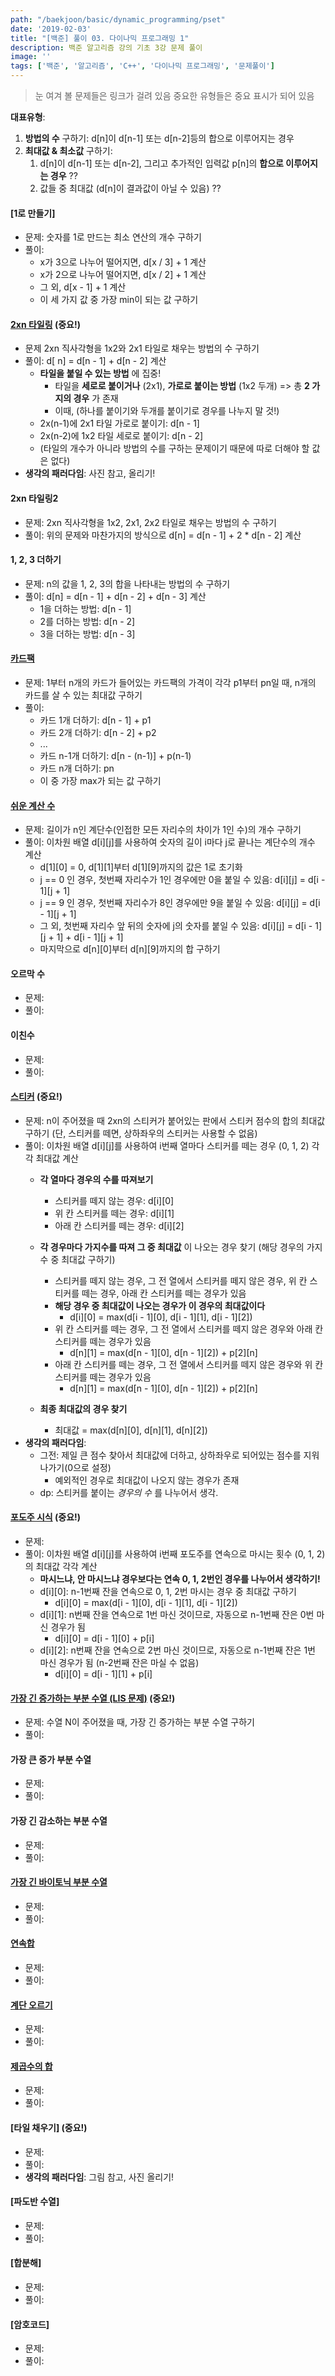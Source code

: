 ```yaml
---
path: "/baekjoon/basic/dynamic_programming/pset"
date: '2019-02-03'
title: "[백준] 풀이 03. 다이나믹 프로그래밍 1"
description: 백준 알고리즘 강의 기초 3강 문제 풀이
image: ''
tags: ['백준', '알고리즘', 'C++', '다이나믹 프로그래밍', '문제풀이']
---
```

> 눈 여겨 볼 문제들은 링크가 걸려 있음
> 중요한 유형들은 중요 표시가 되어 있음

__대표유형__:
1. __방법의 수__ 구하기: d[n]이 d[n-1] 또는 d[n-2]등의 합으로 이루어지는 경우
2. __최대값 & 최소값__ 구하기: 
    1. d[n]이 d[n-1] 또는 d[n-2], 그리고 추가적인 입력값 p[n]의 __합으로 이루어지는 경우__ ??
    2. 값들 중 최대값 (d[n]이 결과값이 아닐 수 있음) ??

#### [1로 만들기]
- 문제: 숫자를 1로 만드는 최소 연산의 개수 구하기
- 풀이:
    - x가 3으로 나누어 떨어지면, d[x / 3] + 1 계산
    - x가 2으로 나누어 떨어지면, d[x / 2] + 1 계산
    - 그 외, d[x - 1] + 1 계산
    - 이 세 가지 값 중 가장 min이 되는 값 구하기

#### [2xn 타일링](https://www.acmicpc.net/problem/11726) (중요!)
- 문제 2xn 직사각형을 1x2와 2x1 타일로 채우는 방법의 수 구하기
- 풀이: d[ n] = d[n - 1] + d[n - 2] 계산
    - __타일을 붙일 수 있는 방법__ 에 집중! 
        - 타일을 __세로로 붙이거나__ (2x1), __가로로 붙이는 방법__ (1x2 두개) =>  총 __2 가지의 경우__ 가 존재
        - 이때, (하나를 붙이기와 두개를 붙이기로 경우를 나누지 말 것!)
    - 2x(n-1)에 2x1 타일 가로로 붙이기: d[n - 1]
    - 2x(n-2)에 1x2 타일 세로로 붙이기: d[n - 2]
    - (타일의 개수가 아니라 방법의 수를 구하는 문제이기 때문에 따로 더해야 할 값은 없다)
- __생각의 패러다임__: 사진 참고, 올리기!

#### 2xn 타일링2
- 문제: 2xn 직사각형을 1x2, 2x1, 2x2 타일로 채우는 방법의 수 구하기
- 풀이: 위의 문제와 마찬가지의 방식으로 d[n] = d[n - 1] + 2 * d[n - 2] 계산

#### 1, 2, 3 더하기
- 문제: n의 값을 1, 2, 3의 합을 나타내는 방법의 수 구하기
- 풀이: d[n] = d[n - 1] + d[n - 2] + d[n - 3] 계산
    - 1을 더하는 방법: d[n - 1]
    - 2를 더하는 방법: d[n - 2]
    - 3을 더하는 방법: d[n - 3]

#### [카드팩](https://www.acmicpc.net/problem/11052)
- 문제: 1부터 n개의 카드가 들어있는 카드팩의 가격이 각각 p1부터 pn일 때, n개의 카드를 살 수 있는 최대값 구하기
- 풀이: 
    - 카드 1개 더하기: d[n - 1] + p1
    - 카드 2개 더하기: d[n - 2] + p2
    - ...
    - 카드 n-1개 더하기: d[n - (n-1)] + p(n-1)
    - 카드 n개 더하기: pn
    - 이 중 가장 max가 되는 값 구하기 
    
#### [쉬운 계산 수](https://www.acmicpc.net/problem/10844)
- 문제: 길이가 n인 계단수(인접한 모든 자리수의 차이가 1인 수)의 개수 구하기
- 풀이: 이차원 배열 d[i][j]를 사용하여 숫자의 길이 i마다 j로 끝나는 계단수의 개수 계산
    - d[1][0] = 0, d[1][1]부터 d[1][9]까지의 값은 1로 초기화
    - j == 0 인 경우, 첫번째 자리수가 1인 경우에만 0을 붙일 수 있음: d[i][j] = d[i - 1][j + 1]
    - j == 9 인 경우, 첫번째 자리수가 8인 경우에만 9을 붙일 수 있음: d[i][j] = d[i - 1][j + 1] 
    - 그 외, 첫번째 자리수 앞 뒤의 숫자에 j의 숫자를 붙일 수 있음: d[i][j] = d[i - 1][j + 1] + d[i - 1][j + 1]
    - 마지막으로 d[n][0]부터 d[n][9]까지의 합 구하기

#### 오르막 수
- 문제:
- 풀이:

#### 이친수
- 문제:
- 풀이:

#### [스티커](https://www.acmicpc.net/problem/9465) (중요!)
- 문제: n이 주어졌을 때 2xn의 스티커가 붙어있는 판에서 스티커 점수의 합의 최대값 구하기 (단, 스티커를 떼면, 상하좌우의 스티커는 사용할 수 없음)
- 풀이: 이차원 배열 d[i][j]를 사용하여 i번째 열마다 스티커를 떼는 경우 (0, 1, 2) 각각 최대값 계산
    - __각 열마다 경우의 수를 따져보기__ 
        - 스티커를 떼지 않는 경우: d[i][0]
        - 위 칸 스티커를 떼는 경우: d[i][1]
        - 아래 칸 스티커를 떼는 경우: d[i][2]
    - __각 경우마다 가지수를 따져 그 중 최대값__ 이 나오는 경우 찾기 (해당 경우의 가지수 중 최대값 구하기)
        - 스티커를 떼지 않는 경우, 그 전 열에서 스티커를 떼지 않은 경우, 위 칸 스티커를 떼는 경우, 아래 칸 스티커를 떼는 경우가 있음
        - __해당 경우 중 최대값이 나오는 경우가 이 경우의 최대값이다__
            - d[i][0] = max(d[i - 1][0], d[i - 1][1], d[i - 1][2])
        - 위 칸 스티커를 떼는 경우, 그 전 열에서 스티커를 떼지 않은 경우와 아래 칸 스티커를 떼는 경우가 있음
            - d[n][1] = max(d[n - 1][0], d[n - 1][2]) + p[2][n]
        - 아래 칸 스티커를 떼는 경우, 그 전 열에서 스티커를 떼지 않은 경우와 위 칸 스티커를 떼는 경우가 있음
            - d[n][1] = max(d[n - 1][0], d[n - 1][2]) + p[2][n]

    - __최종 최대값의 경우 찾기__
        - 최대값 = max(d[n][0], d[n][1], d[n][2])
- __생각의 패러다임__: 
    - 그전: 제일 큰 점수 찾아서 최대값에 더하고, 상하좌우로 되어있는 점수를 지워나가기(0으로 설정)
        - 예외적인 경우로 최대값이 나오지 않는 경우가 존재
    - dp: 스티커를 붙이는 _경우의 수_ 를 나누어서 생각. 

#### [포도주 시식](https://www.acmicpc.net/problem/2156) (중요!)
- 문제:
- 풀이: 이차원 배열 d[i][j]를 사용하여 i번째 포도주를 연속으로 마시는 횟수 (0, 1, 2)의 최대값 각각 계산
    - __마시느냐, 안 마시느냐 경우보다는 연속 0, 1, 2번인 경우를 나누어서 생각하기!__
    - d[i][0]: n-1번째 잔을 연속으로 0, 1, 2번 마시는 경우 중 최대값 구하기 
        - d[i][0] = max(d[i - 1][0], d[i - 1][1], d[i - 1][2])
    - d[i][1]: n번째 잔을 연속으로 1번 마신 것이므로, 자동으로 n-1번째 잔은 0번 마신 경우가 됨
        - d[i][0] = d[i - 1][0] + p[i]
    - d[i][2]: n번째 잔을 연속으로 2번 마신 것이므로, 자동으로 n-1번째 잔은 1번 마신 경우가 됨 (n-2번째 잔은 마실 수 없음)
        - d[i][0] = d[i - 1][1] + p[i]

#### [가장 긴 증가하는 부분 수열 (LIS 문제)](https://www.acmicpc.net/problem/11053) (중요!)
- 문제: 수열 N이 주어졌을 때, 가장 긴 증가하는 부분 수열 구하기
- 풀이: 

#### 가장 큰 증가 부분 수열
- 문제:
- 풀이:

#### 가장 긴 감소하는 부분 수열
- 문제:
- 풀이:

#### [가장 긴 바이토닉 부분 수열](https://www.acmicpc.net/problem/11054)
- 문제:
- 풀이:

#### [연속합](https://www.acmicpc.net/problem/1912)
- 문제: 
- 풀이: 

#### [계단 오르기](https://www.acmicpc.net/problem/2579)
- 문제: 
- 풀이: 

#### [제곱수의 합](https://www.acmicpc.net/problem/1699)
- 문제: 
- 풀이: 

#### [타일 채우기] (중요!)
- 문제: 
- 풀이: 
- __생각의 패러다임__: 그림 참고, 사진 올리기!

#### [파도반 수열]
- 문제: 
- 풀이: 

#### [합분해]
- 문제: 
- 풀이: 

#### [암호코드]
- 문제: 
- 풀이: 
